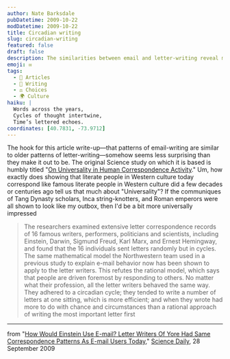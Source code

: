 ```yaml
---
author: Nate Barksdale
pubDatetime: 2009-10-22
modDatetime: 2009-10-22
title: Circadian writing
slug: circadian-writing
featured: false
draft: false
description: The similarities between email and letter-writing reveal more about communication patterns than universal truths about human correspondence.
emoji: ✉️
tags:
  - 📖 Articles
  - 📝 Writing
  - ⚖️ Choices
  - 🌍 Culture
haiku: |
  Words across the years,  
  Cycles of thought intertwine,  
  Time’s lettered echoes.
coordinates: [40.7831, -73.9712]
---
```


The hook for this article write-up—that patterns of email-writing are similar to older patterns of letter-writing—somehow seems less surprising than they make it out to be. The original Science study on which it is based is humbly titled "[On Universality in Human Correspondence Activity](http://web.archive.org/web/20091017153204/http://www.sciencemag.org/cgi/content/abstract/325/5948/1696)." Um, how exactly does showing that literate people in Western culture today correspond like famous literate people in Western culture did a few decades or centuries ago tell us that much about "Universality"? If the communiques of Tang Dynasty scholars, Inca string-knotters, and Roman emperors were all shown to look like my outbox, then I'd be a bit more universally impressed

> The researchers examined extensive letter correspondence records of 16 famous writers, performers, politicians and scientists, including Einstein, Darwin, Sigmund Freud, Karl Marx, and Ernest Hemingway, and found that the 16 individuals sent letters randomly but in cycles. The same mathematical model the Northwestern team used in a previous study to explain e-mail behavior now has been shown to apply to the letter writers. This refutes the rational model, which says that people are driven foremost by responding to others. No matter what their profession, all the letter writers behaved the same way. They adhered to a circadian cycle; they tended to write a number of letters at one sitting, which is more efficient; and when they wrote had more to do with chance and circumstances than a rational approach of writing the most important letter first

---

from "[How Would Einstein Use E-mail? Letter Writers Of Yore Had Same Correspondence Patterns As E-mail Users Today](https://www.google.com/search?q=%22How%20Would%20Einstein%20Use%20E-mail%3F%20Letter%20Writers%20Of%20Yore%20Had%20Same%20Correspondence%20Patterns%20As%20E-mail%20Users%20Today%22%20sciencedaily.com)," [Science Daily](http://web.archive.org/web/20241110125840/https://www.sciencedaily.com/releases/2009/09/090927130038.htm), 28 September 2009
